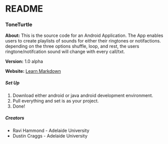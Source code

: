 # README #

### ToneTurtle ###

**About:**	This is the source code for an Android Application.
			The App enables users to create playlists of sounds for either their ringtones or notifactions.
			depending on the three options shuffle, loop, and rest, 
			the users ringtone/notifcation sound will change with every call/txt.

**Version:** 1.0 alpha

**Website:** [Learn Markdown](http://www.leiedm.com/images/NewWebsite_UnderConstruction.jpg)

##### Set Up #####

1. Download either android or java android development environment.
2. Pull everything and set is as your project.
3. Done!

##### Creators #####

* Ravi Hammond - Adelaide University
* Dustin Craggs - Adelaide University

